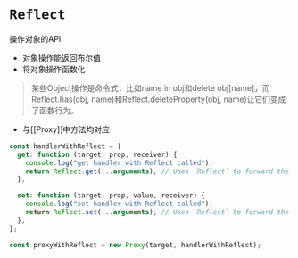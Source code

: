 # `Reflect`
操作对象的API
- 对象操作能返回布尔值
- 将对象操作函数化
>	某些Object操作是命令式，比如name in obj和delete obj[name]，而Reflect.has(obj, name)和Reflect.deleteProperty(obj, name)让它们变成了函数行为。
- 与[[Proxy]]中方法均对应
```javascript
const handlerWithReflect = {
  get: function (target, prop, receiver) {
    console.log("get handler with Reflect called");
    return Reflect.get(...arguments); // Uses `Reflect` to forward the operation
  },

  set: function (target, prop, value, receiver) {
    console.log("set handler with Reflect called");
    return Reflect.set(...arguments); // Uses `Reflect` to forward the operation
  },
};

const proxyWithReflect = new Proxy(target, handlerWithReflect);

```